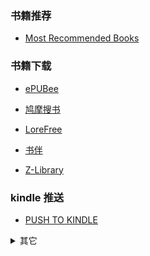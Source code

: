 ### 书籍推荐

- [Most Recommended Books](https://mostrecommendedbooks.com/)

### 书籍下载

- [ePUBee](http://www.ferebook.com/books/)

- [鸠摩搜书](https://www.jiumodiary.com/)

- [LoreFree](https://ebook2.lorefree.com/)

- [书伴](https://bookfere.com/)

- [Z-Library](https://zh.z-lib.org/)

### kindle 推送

- [PUSH TO KINDLE](https://tokindle.top/)

<details>

<summary>其它</summary>

1. 安装 [红太狼的平底锅](https://greasyfork.org/zh-CN/scripts/388744-%E7%BA%A2%E5%A4%AA%E7%8B%BC%E7%9A%84%E5%B9%B3%E5%BA%95%E9%94%85) 脚本
2. 搜索书籍（[全国图书馆参考咨询联盟](http://book.ucdrs.superlib.net/advsearch.jsp?null)）
3. 少量付费（通常 3 元一本）

</details>